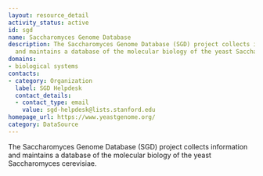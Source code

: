```yaml
---
layout: resource_detail
activity_status: active
id: sgd
name: Saccharomyces Genome Database
description: The Saccharomyces Genome Database (SGD) project collects information
  and maintains a database of the molecular biology of the yeast Saccharomyces cerevisiae.
domains:
- biological systems
contacts:
- category: Organization
  label: SGD Helpdesk
  contact_details:
  - contact_type: email
    value: sgd-helpdesk@lists.stanford.edu
homepage_url: https://www.yeastgenome.org/
category: DataSource
---
```


The Saccharomyces Genome Database (SGD) project collects information and maintains a database of the molecular biology of the yeast Saccharomyces cerevisiae.
